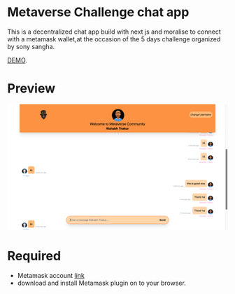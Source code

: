 # Metaverse Challenge chat app

This is a decentralized chat app build with next js and moralise to connect with a metamask wallet,at the occasion of the 5 days challenge organized by sony sangha.

 [DEMO](https://metaverse-challenge-three.vercel.app/).

 # Preview 

 <img src="./assets/Screenshot 2022-07-11 at 12.09.48 AM.png">

  # Required

  - Metamask account [link](https://metamask.io/)
  - download and install Metamask plugin on to your browser.
